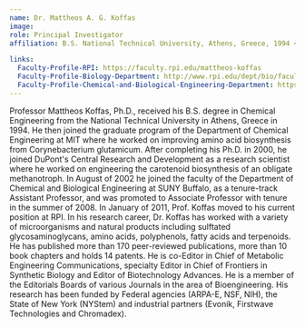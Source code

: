 ```yaml
---
name: Dr. Mattheos A. G. Koffas
image: 
role: Principal Investigator
affiliation: B.S. National Technical University, Athens, Greece, 1994 <br> Ph.D. Massachusetts Institute of Technology, 2000

links:
  Faculty-Profile-RPI: https://faculty.rpi.edu/mattheos-koffas
  Faculty-Profile-Biology-Department: http://www.rpi.edu/dept/bio/faculty/profiles/koffas.html
  Faculty-Profile-Chemical-and-Biological-Engineering-Department: https://cbe.rpi.edu/people
---
```


Professor Mattheos Koffas, Ph.D., received his B.S. degree in Chemical Engineering from the National Technical University in Athens, Greece in 1994. He then joined the graduate program of the Department of Chemical Engineering at MIT where he worked on improving amino acid biosynthesis from Corynebacterium glutamicum. After completing his Ph.D. in 2000, he joined DuPont's Central Research and Development as a research scientist where he worked on engineering the carotenoid biosynthesis of an obligate methanotroph. In August of 2002 he joined the faculty of the Department of Chemical and Biological Engineering at SUNY Buffalo, as a tenure-track Assistant Professor, and was promoted to Associate Professor with tenure in the summer of 2008. In January of 2011, Prof. Koffas moved to his current position at RPI. In his research career, Dr. Koffas has worked with a variety of microorganisms and natural products including sulftated glycosaminoglycans, amino acids, polyphenols, fatty acids and terpenoids. He has published more than 170 peer-reviewed publications, more than 10 book chapters and holds 14 patents. He is co-Editor in Chief of Metabolic Engineering Communications, specialty Editor in Chief of Frontiers in Synthetic Biology and Editor of Biotechnology Advances. He is a member of the Editorials Boards of various Journals in the area of Bioengineering. His research has been funded by Federal agencies (ARPA-E, NSF, NIH), the State of New York (NYStem) and industrial partners (Evonik, Firstwave Technologies and Chromadex).

